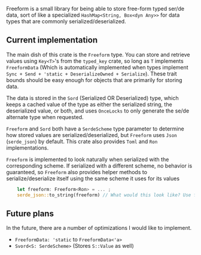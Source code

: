 Freeform is a small library for being able to store free-form typed ser/de data, sort of like a specialized `HashMap<String, Box<dyn Any>>` for
data types that are commonly serialized/deserialized.

## Current implementation

The main dish of this crate is the `Freeform` type. You can store and retrieve values using `Key<T>`'s from the 
`typed_key` crate, so long as `T` implements `FreeformData` (Which is automatically implemented when types implement 
`Sync + Send + 'static + DeserializeOwned + Serialize`). These trait bounds should be easy enough for objects that
are primarily for storing data.

The data is stored in the `Sord` (Serialized OR Deserialized) type, which keeps a cached value of the type as either the
serialized string, the deserialized value, or both, and uses `OnceLocks` to only generate the se/de alternate type when
requested. 

`Freeform` and `Sord` both have a `SerdeScheme` type parameter to determine how stored values are 
serialized/deserialized, but `Freeform` uses `Json` (`serde_json`) by default. This crate also provides `Toml` and `Ron`
implementations. 


`Freeform` is implemented to look naturally when serialized with the corresponding scheme. If serialized with a different
scheme, no behavior is guaranteed, so `Freeform` also provides helper methods to serialize/deserialize itself using the 
same scheme it uses for its values

```rust
    let freeform: Freeform<Ron> = ... ;
    serde_json::to_string(freeform) // What would this look like? Use freeform.serialize() instead
```

## Future plans

In the future, there are a number of optimizations I would like to implement.

* `FreeformData: 'static` to `FreeformData<'a>`
* `Svord<S: SerdeScheme>` (Stores `S::Value` as well)